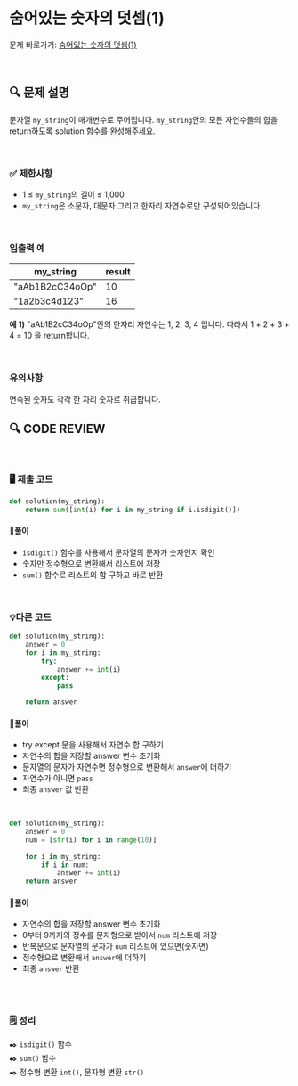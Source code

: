 # 숨어있는 숫자의 덧셈(1)

문제 바로가기: [숨어있는 숫자의 덧셈(1)](https://school.programmers.co.kr/learn/courses/30/lessons/120851)

<br/>

## **🔍 문제 설명**

문자열 `my_string`이 매개변수로 주어집니다. `my_string`안의 모든 자연수들의 합을 return하도록 solution 함수를 완성해주세요.

<br/>

### **✅ 제한사항**

- 1 ≤ `my_string`의 길이 ≤ 1,000
- `my_string`은 소문자, 대문자 그리고 한자리 자연수로만 구성되어있습니다.
<br/>

### **입출력 예**

|    my_string    | result |
|-----------------|--------|
| "aAb1B2cC34oOp" |	  10   |
|  "1a2b3c4d123"  |   16   |

**예 1)**
"aAb1B2cC34oOp"안의 한자리 자연수는 1, 2, 3, 4 입니다. 따라서 1 + 2 + 3 + 4 = 10 을 return합니다.   

<br/>

### **유의사항**

연속된 숫자도 각각 한 자리 숫자로 취급합니다.
<br/>

## **🔍 CODE REVIEW**
<br/>

### **🖥️ 제출 코드**

```python
def solution(my_string):
    return sum([int(i) for i in my_string if i.isdigit()]) 
```

#### **📍풀이**

- `isdigit()` 함수를 사용해서 문자열의 문자가 숫자인지 확인
- 숫자만 정수형으로 변환해서 리스트에 저장
- `sum()` 함수로 리스트의 합 구하고 바로 반환

<br/>

### **💡다른 코드**

```python
def solution(my_string):
    answer = 0
    for i in my_string:
        try:
            answer += int(i)
        except:
            pass

    return answer
```

#### **📍풀이**

- try except 문을 사용해서 자연수 합 구하기
- 자연수의 합을 저장할 answer 변수 초기화
- 문자열의 문자가 자연수면 정수형으로 변환해서 `answer`에 더하기
- 자연수가 아니면 `pass`
- 최종 `answer` 값 반환

<br/>

```python
def solution(my_string):
    answer = 0
    num = [str(i) for i in range(10)]
    
    for i in my_string:
        if i in num:
            answer += int(i)
    return answer
```

#### **📍풀이**

- 자연수의 합을 저장할 answer 변수 초기화
- 0부터 9까지의 정수를 문자형으로 받아서 `num` 리스트에 저장
- 반복문으로 문자열의 문자가 `num` 리스트에 있으면(숫자면)
- 정수형으로 변환해서 `answer`에 더하기
- 최종 `answer` 반환

<br/>

  #
### **🗒️ 정리**
✒️ `isdigit()` 함수  
✒️ `sum()` 함수   
✒️ 정수형 변환 `int()`, 문자형 변환 `str()`  
